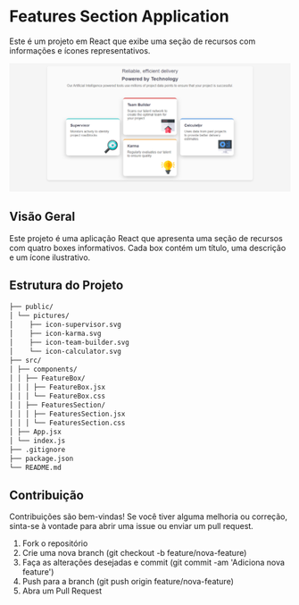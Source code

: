# Features Section Application

Este é um projeto em React que exibe uma seção de recursos com informações e ícones representativos.

![demo](/public/demo.png)

## Visão Geral

Este projeto é uma aplicação React que apresenta uma seção de recursos com quatro boxes informativos. Cada box contém um título, uma descrição e um ícone ilustrativo.

## Estrutura do Projeto
```plaintext
├── public/
│ └── pictures/
│    ├── icon-supervisor.svg
│    ├── icon-karma.svg
│    ├── icon-team-builder.svg
│    └── icon-calculator.svg
├── src/
│ ├── components/
│ │ ├── FeatureBox/
│ │ │ ├── FeatureBox.jsx
│ │ │ └── FeatureBox.css
│ │ ├── FeaturesSection/
│ │ │ ├── FeaturesSection.jsx
│ │ │ └── FeaturesSection.css
│ ├── App.jsx
│ └── index.js
├── .gitignore
├── package.json
└── README.md
```

## Contribuição
Contribuições são bem-vindas! Se você tiver alguma melhoria ou correção, sinta-se à vontade para abrir uma issue ou enviar um pull request.

1. Fork o repositório
2. Crie uma nova branch (git checkout -b feature/nova-feature)
3. Faça as alterações desejadas e commit (git commit -am 'Adiciona nova feature')
4. Push para a branch (git push origin feature/nova-feature)
5. Abra um Pull Request
